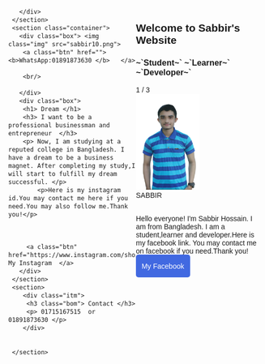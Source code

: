 

<html>
<head>
<title> Sabbir's Personal Website</title>
<meta name="Sabbir Hossain" content="width=device-width, initial-scale=1">
<style>
font-style: serif;
color: #777777;
line-height:25px ;
}
.blue{
color: #1E90FF ;
}
.box{
width: 50%;
float: left;
}
h3 {

}
.img { 
width: 80%;
padding-left:10% ;
margin-top: 20px;
margin-bottom: 20px;
}

.container{
padding-left: 5%;
display: inline-block;
}
.btn{
color: white;
background-color: #4169E1;
padding:15px 12px 14.5px 11.2px ;
border-radius: 5px;
text-decoration: none;
margin-bottom: 20px;
}
.itm{
border: 1.5px solid #00CED1;
margin:1px ;
padding:10px ;
border-radius: 20px;
background-color: lightyellow;
width:300px;
}
.bom{
color: #1E90FF;
}
font-style: serif;
color: #777777;
line-height:25px ;
}
.blue{
color: #1E90FF ;
}
.box{
width: 50%;
float: right;
}
h3 {

}
* {box-sizing: border-box}
body {font-family: Verdana, sans-serif; margin:0}
.mySlides {display: HD}
img {vertical-align: middle right;}

/* Slideshow container */
.slideshow-container {
  max-width: 680px;
  position: Middle;
  margin: auto;
}

/* Next & previous buttons */
.prev, .next {
  cursor: pointer;
  position: side corner;
  top: 50%;
  width: auto;
  padding: 16px;
  margin-top: -22px;
  color: Green;
  font-weight: bold;
  font-size: 18px;
  transition: 0.6s ease;
  border-radius: 0 3px 3px 0;
  user-select: none;
}

/* Position the "next button" to the right */
.next {
  right: 0;
  border-radius: 3px 0 0 3px;
}

/* On hover, add a black background color with a little bit see-through */
.prev:hover, .next:hover {
  background-color: rgba(0,0,0,0.8);
}

/* Caption text */
.text {
  color: #f2f2f2;
  font-size: 20px;
  padding: 10px 9px;
  position: middle;
  bottom: 8px;
  width: 20%;
  text-align: center;
  background-color:Blue;
}

/* Number text (1/3 etc) */
.numbertext {
  color: #f2f2f2;
  font-size: 12px;
  padding: 8px 12px;
  position: absolute;
  top: 0;
}

/* The dots/bullets/indicators */
.dot {
  cursor: pointer;
  height: 15px;
  width: 10px;
  margin: 0 2px;
  background-color: Blue;
  border-radius:80%;
  display: inline-block;
  transition: background-color 0.6s ease;
}


.active, .dot:hover {
  background-color: #717171;
}

/* Fading animation */
.fade {
  -webkit-animation-name: fade;
  -webkit-animation-duration: 1.5s;
  animation-name: fade;
  animation-duration: 1.5s;
}

@-webkit-keyframes fade {
  from {opacity: .4} 
  to {opacity: 1}
}

@keyframes fade {
  from {opacity: .4} 
  to {opacity: 1}
}

/* On smaller screens, decrease text size */
@media only screen and (max-width: 300px) {
  .prev, .next,.text {font-size: 11px}
}
</style>
</head>
<body>
<section class="container">
       <div class="box">
         <h1> Welcome to  Sabbir's  Website </h1>
         <h3> ~`Student~`  ~`Learner~`  ~`Developer~` </h3>


<div class="mySlides fade">
  <div class="numbertext">1 / 3</div>
  <img src="sabbir9.png" style="width:50%">
  <div class="text">SABBIR</div>






</div>
<br>

<div style="text-align:center">
  <span class="dot" onclick="currentSlide(1)"></span> 
  <span class="dot" onclick="currentSlide(2)"></span> 
  <span class="dot" onclick="currentSlide(3)"></span> 
</div>

<script>
var slideIndex = 1;
showSlides(slideIndex);

function plusSlides(n) {
  showSlides(slideIndex += n);
}

function currentSlide(n) {
  showSlides(slideIndex = n);
}

function showSlides(n) {
  var i;
  var slides = document.getElementsByClassName("mySlides");
  var dots = document.getElementsByClassName("dot");
  if (n > slides.length) {slideIndex = 1}    
  if (n < 1) {slideIndex = slides.length}
  for (i = 0; i < slides.length; i++) {
      slides[i].style.display = "none";  
  }
  for (i = 0; i < dots.length; i++) {
      dots[i].className = dots[i].className.replace(" active", "");
  }
  slides[slideIndex-1].style.display = "block";  
  dots[slideIndex-1].className += " active";
}
</script>
<p> Hello everyone! I'm Sabbir Hossain. I am from Bangladesh. I am a student,learner and developer.Here is my facebook link. You may contact me on facebook if you need.Thank you! </p>
         <a class="btn" href="https://www.facebook.com/profile.php?id=100015458081029"> My Facebook </a>
       </div>
       
       </div>
     </section>
     <section class="container"> 
       <div class="box"> <img class="img" src="sabbir10.png"> 
        <a class="btn" href=""> <b>WhatsApp:01891873630 </b>   </a>

        <br/>
       
       </div>
       <div class="box"> 
        <h1> Dream </h1>
        <h3> I want to be a professional businessman and entrepreneur  </h3>
        <p> Now, I am studying at a reputed college in Bangladesh. I have a dream to be a business magnet. After completing my study,I will start to fulfill my dream successful. </p>
            <p>Here is my instagram id.You may contact me here if you need.You may also follow me.Thank you!</p>
     
         
         
         <a class="btn" href="https://www.instagram.com/shossainbd303/"> My Instagram  </a>
       </div>
     </section>
     <section>
        <div class="itm"> 
         <h3 class="bom"> Contact </h3>
         <p> 01715167515  or   01891873630 </p>
        </div> 
        
      
     </section>
     
 
                      
</body>
</html> 

    
